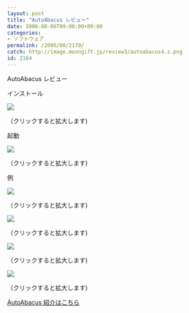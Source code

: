 ```yaml
---
layout: post
title: "AutoAbacus レビュー"
date: 2006-08-06T09:00:00+09:00
categories:
- ソフトウェア
permalink: /2006/08/2170/
catch: http://image.moongift.jp/review3/autoabacus4.s.png
id: 2164
---
```

AutoAbacus レビュー  
<!--more-->

インストール

  

[![](http://image.moongift.jp/review3/autoabacus1.s.png)](http://image.moongift.jp/review3/autoabacus1.png)  
  
（クリックすると拡大します)

  

起動

  

[![](http://image.moongift.jp/review3/autoabacus2.s.png)](http://image.moongift.jp/review3/autoabacus2.png)  
  
（クリックすると拡大します)

  

例

  

[![](http://image.moongift.jp/review3/autoabacus3.s.png)](http://image.moongift.jp/review3/autoabacus3.png)  
  
（クリックすると拡大します)

  

[![](http://image.moongift.jp/review3/autoabacus4.s.png)](http://image.moongift.jp/review3/autoabacus4.png)  
  
（クリックすると拡大します)

  

[![](http://image.moongift.jp/review3/autoabacus5.s.png)](http://image.moongift.jp/review3/autoabacus5.png)  
  
（クリックすると拡大します)

  

[![](http://image.moongift.jp/review3/autoabacus6.s.png)](http://image.moongift.jp/review3/autoabacus6.png)  
  
（クリックすると拡大します)

  

[AutoAbacus 紹介はこちら](http://fw.moongift.jp/intro/i-2165.html)

